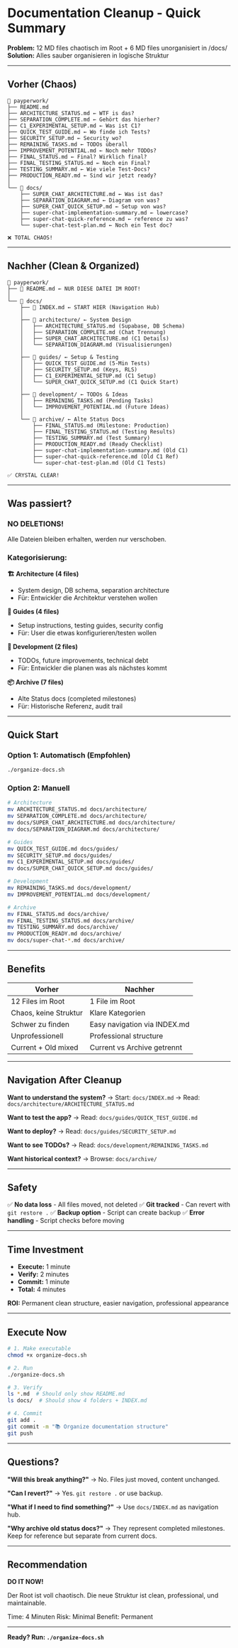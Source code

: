 # Documentation Cleanup - Quick Summary

**Problem:** 12 MD files chaotisch im Root + 6 MD files unorganisiert in /docs/
**Solution:** Alles sauber organisieren in logische Struktur

---

## Vorher (Chaos)

```
📁 payperwork/
├── README.md
├── ARCHITECTURE_STATUS.md ← WTF is das?
├── SEPARATION_COMPLETE.md ← Gehört das hierher?
├── C1_EXPERIMENTAL_SETUP.md ← Was ist C1?
├── QUICK_TEST_GUIDE.md ← Wo finde ich Tests?
├── SECURITY_SETUP.md ← Security wo?
├── REMAINING_TASKS.md ← TODOs überall
├── IMPROVEMENT_POTENTIAL.md ← Noch mehr TODOs?
├── FINAL_STATUS.md ← Final? Wirklich final?
├── FINAL_TESTING_STATUS.md ← Noch ein Final?
├── TESTING_SUMMARY.md ← Wie viele Test-Docs?
├── PRODUCTION_READY.md ← Sind wir jetzt ready?
│
└── 📁 docs/
    ├── SUPER_CHAT_ARCHITECTURE.md ← Was ist das?
    ├── SEPARATION_DIAGRAM.md ← Diagram von was?
    ├── SUPER_CHAT_QUICK_SETUP.md ← Setup von was?
    ├── super-chat-implementation-summary.md ← lowercase?
    ├── super-chat-quick-reference.md ← reference zu was?
    └── super-chat-test-plan.md ← Noch ein Test doc?

❌ TOTAL CHAOS!
```

---

## Nachher (Clean & Organized)

```
📁 payperwork/
├── 📄 README.md ← NUR DIESE DATEI IM ROOT!
│
└── 📁 docs/
    ├── 📄 INDEX.md ← START HIER (Navigation Hub)
    │
    ├── 📁 architecture/ ← System Design
    │   ├── ARCHITECTURE_STATUS.md (Supabase, DB Schema)
    │   ├── SEPARATION_COMPLETE.md (Chat Trennung)
    │   ├── SUPER_CHAT_ARCHITECTURE.md (C1 Details)
    │   └── SEPARATION_DIAGRAM.md (Visualisierungen)
    │
    ├── 📁 guides/ ← Setup & Testing
    │   ├── QUICK_TEST_GUIDE.md (5-Min Tests)
    │   ├── SECURITY_SETUP.md (Keys, RLS)
    │   ├── C1_EXPERIMENTAL_SETUP.md (C1 Setup)
    │   └── SUPER_CHAT_QUICK_SETUP.md (C1 Quick Start)
    │
    ├── 📁 development/ ← TODOs & Ideas
    │   ├── REMAINING_TASKS.md (Pending Tasks)
    │   └── IMPROVEMENT_POTENTIAL.md (Future Ideas)
    │
    └── 📁 archive/ ← Alte Status Docs
        ├── FINAL_STATUS.md (Milestone: Production)
        ├── FINAL_TESTING_STATUS.md (Testing Results)
        ├── TESTING_SUMMARY.md (Test Summary)
        ├── PRODUCTION_READY.md (Ready Checklist)
        ├── super-chat-implementation-summary.md (Old C1)
        ├── super-chat-quick-reference.md (Old C1 Ref)
        └── super-chat-test-plan.md (Old C1 Tests)

✅ CRYSTAL CLEAR!
```

---

## Was passiert?

### NO DELETIONS!
Alle Dateien bleiben erhalten, werden nur verschoben.

### Kategorisierung:

**🏗️ Architecture (4 files)**
- System design, DB schema, separation architecture
- Für: Entwickler die Architektur verstehen wollen

**📘 Guides (4 files)**
- Setup instructions, testing guides, security config
- Für: User die etwas konfigurieren/testen wollen

**🔧 Development (2 files)**
- TODOs, future improvements, technical debt
- Für: Entwickler die planen was als nächstes kommt

**📦 Archive (7 files)**
- Alte Status docs (completed milestones)
- Für: Historische Referenz, audit trail

---

## Quick Start

### Option 1: Automatisch (Empfohlen)
```bash
./organize-docs.sh
```

### Option 2: Manuell
```bash
# Architecture
mv ARCHITECTURE_STATUS.md docs/architecture/
mv SEPARATION_COMPLETE.md docs/architecture/
mv docs/SUPER_CHAT_ARCHITECTURE.md docs/architecture/
mv docs/SEPARATION_DIAGRAM.md docs/architecture/

# Guides
mv QUICK_TEST_GUIDE.md docs/guides/
mv SECURITY_SETUP.md docs/guides/
mv C1_EXPERIMENTAL_SETUP.md docs/guides/
mv docs/SUPER_CHAT_QUICK_SETUP.md docs/guides/

# Development
mv REMAINING_TASKS.md docs/development/
mv IMPROVEMENT_POTENTIAL.md docs/development/

# Archive
mv FINAL_STATUS.md docs/archive/
mv FINAL_TESTING_STATUS.md docs/archive/
mv TESTING_SUMMARY.md docs/archive/
mv PRODUCTION_READY.md docs/archive/
mv docs/super-chat-*.md docs/archive/
```

---

## Benefits

| Vorher | Nachher |
|--------|---------|
| 12 Files im Root | 1 File im Root |
| Chaos, keine Struktur | Klare Kategorien |
| Schwer zu finden | Easy navigation via INDEX.md |
| Unprofessionell | Professional structure |
| Current + Old mixed | Current vs Archive getrennt |

---

## Navigation After Cleanup

**Want to understand the system?**
→ Start: `docs/INDEX.md`
→ Read: `docs/architecture/ARCHITECTURE_STATUS.md`

**Want to test the app?**
→ Read: `docs/guides/QUICK_TEST_GUIDE.md`

**Want to deploy?**
→ Read: `docs/guides/SECURITY_SETUP.md`

**Want to see TODOs?**
→ Read: `docs/development/REMAINING_TASKS.md`

**Want historical context?**
→ Browse: `docs/archive/`

---

## Safety

✅ **No data loss** - All files moved, not deleted
✅ **Git tracked** - Can revert with `git restore .`
✅ **Backup option** - Script can create backup
✅ **Error handling** - Script checks before moving

---

## Time Investment

- **Execute:** 1 minute
- **Verify:** 2 minutes
- **Commit:** 1 minute
- **Total:** 4 minutes

**ROI:** Permanent clean structure, easier navigation, professional appearance

---

## Execute Now

```bash
# 1. Make executable
chmod +x organize-docs.sh

# 2. Run
./organize-docs.sh

# 3. Verify
ls *.md  # Should only show README.md
ls docs/  # Should show 4 folders + INDEX.md

# 4. Commit
git add .
git commit -m "📚 Organize documentation structure"
git push
```

---

## Questions?

**"Will this break anything?"**
→ No. Files just moved, content unchanged.

**"Can I revert?"**
→ Yes. `git restore .` or use backup.

**"What if I need to find something?"**
→ Use `docs/INDEX.md` as navigation hub.

**"Why archive old status docs?"**
→ They represent completed milestones. Keep for reference but separate from current docs.

---

## Recommendation

**DO IT NOW!**

Der Root ist voll chaotisch. Die neue Struktur ist clean, professional, und maintainable.

Time: 4 Minuten
Risk: Minimal
Benefit: Permanent

---

**Ready? Run: `./organize-docs.sh`**
